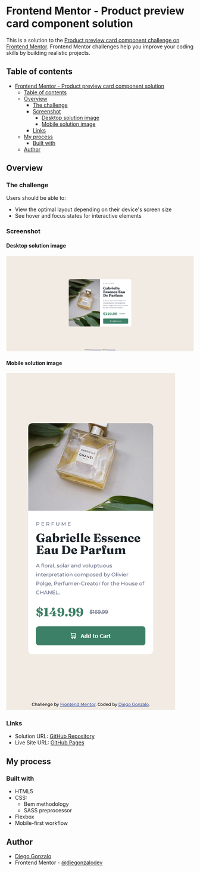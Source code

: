 # Frontend Mentor - Product preview card component solution

This is a solution to the [Product preview card component challenge on Frontend Mentor](https://www.frontendmentor.io/challenges/product-preview-card-component-GO7UmttRfa). Frontend Mentor challenges help you improve your coding skills by building realistic projects. 

## Table of contents

- [Frontend Mentor - Product preview card component solution](#frontend-mentor---product-preview-card-component-solution)
  - [Table of contents](#table-of-contents)
  - [Overview](#overview)
    - [The challenge](#the-challenge)
    - [Screenshot](#screenshot)
      - [Desktop solution image](#desktop-solution-image)
      - [Mobile solution image](#mobile-solution-image)
    - [Links](#links)
  - [My process](#my-process)
    - [Built with](#built-with)
  - [Author](#author)

## Overview

### The challenge

Users should be able to:

- View the optimal layout depending on their device's screen size
- See hover and focus states for interactive elements

### Screenshot

#### Desktop solution image
![Desktop Solution Image](screenshot-desktop.png)

#### Mobile solution image
![Mobile Solution Image](screenshot-mobile.png)

### Links

- Solution URL: [GitHub Repository](https://github.com/diegonzalodev/product-preview-card-component)
- Live Site URL: [GitHub Pages](https://your-live-site-url.com)

## My process

### Built with

- HTML5
- CSS:
  - Bem methodology
  - SASS preprocessor 
- Flexbox
- Mobile-first workflow

## Author

- [Diego Gonzalo](https://github.com/diegonzalodev)
- Frontend Mentor - [@diegonzalodev](https://www.frontendmentor.io/profile/diegonzalodev)